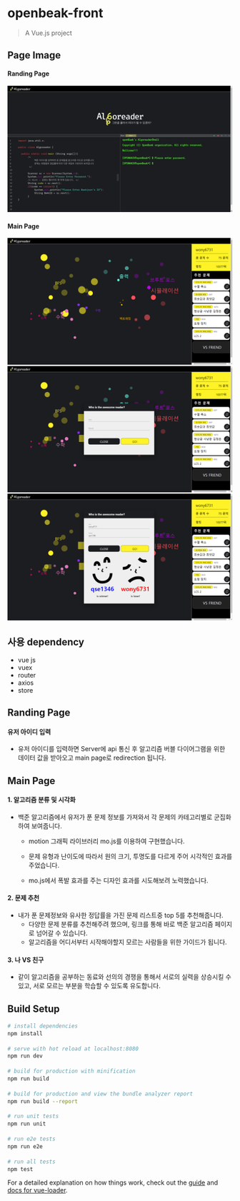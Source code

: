 # openbeak-front

> A Vue.js project

## Page Image
#### Randing Page
![1561695673590](./docs/img1.png)
#### Main Page
![1561695673590](./docs/img2.png)
![1561695673590](./docs/img3.png)
![1561695673590](./docs/img4.png)

## 사용 dependency
- vue js
- vuex
- router
- axios
- store

## Randing Page

#### 유저 아이디 입력

- 유저 아이디를 입력하면 Server에 api 통신 후 알고리즘 버블 다이어그램을 위한 데이터 값을 받아오고 main page로 redirection 됩니다.

## Main Page

#### 1. 알고리즘 분류 및 시각화 

- 백준 알고리즘에서 유저가 푼 문제 정보를 가져와서 각 문제의 카테고리별로 군집화하여 보여줍니다.

  - motion 그래픽 라이브러리 mo.js를 이용하여 구현했습니다.

  - 문제 유형과 난이도에 따라서 원의 크기, 투명도를 다르게 주어 시각적인 효과를 주었습니다.

  - mo.js에서 폭발 효과를 주는 디자인 효과를 시도해보려 노력했습니다.

#### 2. 문제 추천

- 내가 푼 문제정보와 유사한 정답률을 가진 문제 리스트중 top 5를 추천해줍니다.
  - 다양한 문제 분류를 추천해주려 했으며, 링크를 통해 바로 백준 알고리즘 페이지로 넘어갈 수 있습니다.
  - 알고리즘을 어디서부터 시작해야할지 모르는 사람들을 위한 가이드가 됩니다.

#### 3. 나 VS 친구

- 같이 알고리즘을 공부하는 동료와 선의의 경쟁을 통해서 서로의 실력을 상승시킬 수 있고, 서로 모르는 부분을 학습할 수 있도록 유도합니다.



## Build Setup

```bash
# install dependencies
npm install

# serve with hot reload at localhost:8080
npm run dev

# build for production with minification
npm run build

# build for production and view the bundle analyzer report
npm run build --report

# run unit tests
npm run unit

# run e2e tests
npm run e2e

# run all tests
npm test
```

For a detailed explanation on how things work, check out the [guide](http://vuejs-templates.github.io/webpack/) and [docs for vue-loader](http://vuejs.github.io/vue-loader).